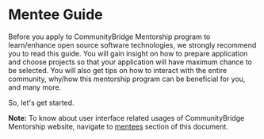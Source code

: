 # Mentee Guide

Before you apply to CommunityBridge Mentorship program to learn/enhance open source software technologies, we strongly recommend you to read this guide. You will gain insight on how to prepare application and choose projects so that your application will have maximum chance to be selected. You will also get tips on how to interact with the entire community, why/how this mentorship program can be beneficial for you, and many more.

So, let's get started.

**Note:** To know about user interface related usages of CommunityBridge Mentorship website, navigate to [mentees](mentees/) section of this document.

